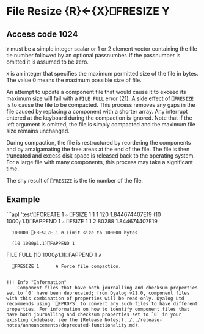 <!-- Hidden search keywords -->
<div style="display: none;">
  ⎕FRESIZE FRESIZE
</div>






<h1 class="heading"><span class="name">File Resize</span> <span class="command">{R}←{X}⎕FRESIZE Y</span></h1>


## Access code 1024


`Y` must be a simple integer scalar or 1 or 2 element vector containing the file tie number followed by an optional passnumber.  If the passnumber is omitted it is assumed to be zero.


`X` is an integer that specifies the maximum permitted size of the file in bytes. The value 0 means the maximum possible size of file.


An attempt to update a component file that would cause it to exceed its maximum size will fail with a `FILE FULL` error (21). A side effect of `⎕FRESIZE` is to cause the file to be compacted. This process removes any gaps in the file caused by replacing a component with a shorter array. Any interrupt entered at the keyboard during the compaction is ignored. Note that if the left argument is omitted, the file is simply compacted and the maximum file size remains unchanged.



During compaction, the file is restructured by reordering the components and by amalgamating the free areas at the end of the file. The file is then truncated and excess disk space is released back to the operating system. For a large file with many components, this process may take a significant time.


The shy result of `⎕FRESIZE` is the tie number of the file.

<h2 class="example">Example</h2>
```apl
      'test'⎕FCREATE 1 ⋄ ⎕FSIZE 1
1 1 120 1.844674407E19
      (10 1000⍴1.1)⎕FAPPEND 1 ⋄ ⎕FSIZE 1
1 2 80288 1.844674407E19
 
      100000 ⎕FRESIZE 1 ⍝ Limit size to 100000 bytes
 
      (10 1000⍴1.1)⎕FAPPEND 1
FILE FULL
      (10 1000⍴1.1)⎕FAPPEND 1
     ∧
 
      ⎕FRESIZE 1      ⍝ Force file compaction.
```

!!! Info "Information"
    Component files that have both journalling and checksum properties set to `0` have been deprecated; from Dyalog v21.0, component files with this combination of properties will be read-only. Dyalog Ltd recommends using `⎕FPROPS` to convert any such files to have different properties. For information on how to identify component files that have both journalling and checksum properties set to `0` in your existing codebase, see the [Release Notes](../../release-notes/announcements/deprecated-functionality.md).
